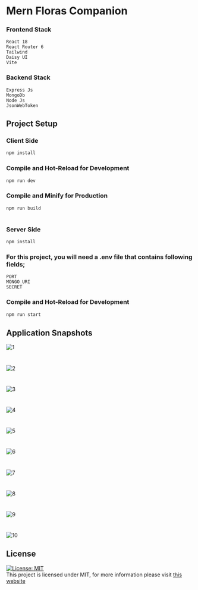 # Mern Floras Companion

### Frontend Stack

```
React 18
React Router 6
Tailwind
Daisy UI
Vite
```

### Backend Stack

```
Express Js
MongoDb
Node Js
JsonWebToken
```

## Project Setup

### Client Side

```sh
npm install
```

### Compile and Hot-Reload for Development

```sh
npm run dev
```

### Compile and Minify for Production

```sh
npm run build
```

#

### Server Side

```sh
npm install
```

### For this project, you will need a .env file that contains following fields;

```
PORT
MONGO_URI
SECRET
```

### Compile and Hot-Reload for Development

```sh
npm run start
```

## Application Snapshots

![1](https://github.com/codedbyEmre/Mern-Flora-Companion/assets/67799995/0b415f14-b73c-4ba5-ae3a-eadd6e42abdc)

#

![2](https://github.com/codedbyEmre/Mern-Flora-Companion/assets/67799995/f98d2fb3-e252-4ccf-943c-44c490cdadcd)

#

![3](https://github.com/codedbyEmre/Mern-Flora-Companion/assets/67799995/de39f6db-b005-4b52-aa7b-096db8ad9622)

#

![4](https://github.com/codedbyEmre/Mern-Flora-Companion/assets/67799995/8e13c5c4-9514-4f8c-a4e1-e9fb3cf41583)

#

![5](https://github.com/codedbyEmre/Mern-Flora-Companion/assets/67799995/b67e3398-4137-492a-9939-9f51caede420)

#

![6](https://github.com/codedbyEmre/Mern-Flora-Companion/assets/67799995/7bca585a-c8c6-46c4-a01f-77dced93b798)

#

![7](https://github.com/codedbyEmre/Mern-Flora-Companion/assets/67799995/8ff2a413-86b3-4795-b662-558789eefc43)

#

![8](https://github.com/codedbyEmre/Mern-Flora-Companion/assets/67799995/0c48356c-f3b3-4e64-ac25-adc76dfe0783)

#

![9](https://github.com/codedbyEmre/Mern-Flora-Companion/assets/67799995/d12f2dd2-b50f-407f-a3e0-5dc588329f61)

#

![10](https://github.com/codedbyEmre/Mern-Flora-Companion/assets/67799995/1a9f60cd-7b26-4193-a1fe-d45621ffd087)

## License

[![License: MIT](https://img.shields.io/badge/License-MIT-yellow.svg)](https://opensource.org/licenses/MIT) <br> This project is licensed under MIT, for more information please visit [this website](https://opensource.org/licenses/MIT)
